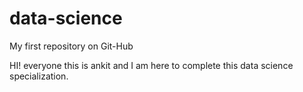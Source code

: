 # data-science
My first repository on Git-Hub

HI! everyone this is ankit and I am here to complete this data science specialization.
